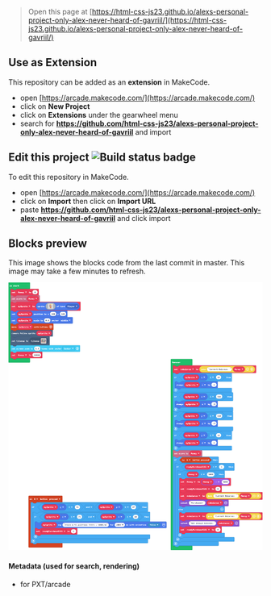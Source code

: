  


> Open this page at [https://html-css-js23.github.io/alexs-personal-project-only-alex-never-heard-of-gavriil/](https://html-css-js23.github.io/alexs-personal-project-only-alex-never-heard-of-gavriil/)

## Use as Extension

This repository can be added as an **extension** in MakeCode.

* open [https://arcade.makecode.com/](https://arcade.makecode.com/)
* click on **New Project**
* click on **Extensions** under the gearwheel menu
* search for **https://github.com/html-css-js23/alexs-personal-project-only-alex-never-heard-of-gavriil** and import

## Edit this project ![Build status badge](https://github.com/html-css-js23/alexs-personal-project-only-alex-never-heard-of-gavriil/workflows/MakeCode/badge.svg)

To edit this repository in MakeCode.

* open [https://arcade.makecode.com/](https://arcade.makecode.com/)
* click on **Import** then click on **Import URL**
* paste **https://github.com/html-css-js23/alexs-personal-project-only-alex-never-heard-of-gavriil** and click import

## Blocks preview

This image shows the blocks code from the last commit in master.
This image may take a few minutes to refresh.

![A rendered view of the blocks](https://github.com/html-css-js23/alexs-personal-project-only-alex-never-heard-of-gavriil/raw/master/.github/makecode/blocks.png)

#### Metadata (used for search, rendering)

* for PXT/arcade
<script src="https://makecode.com/gh-pages-embed.js"></script><script>makeCodeRender("{{ site.makecode.home_url }}", "{{ site.github.owner_name }}/{{ site.github.repository_name }}");</script>
